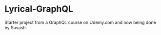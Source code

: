 # Lyrical-GraphQL

Starter project from a GraphQL course on Udemy.com and now being done by Suvash.
